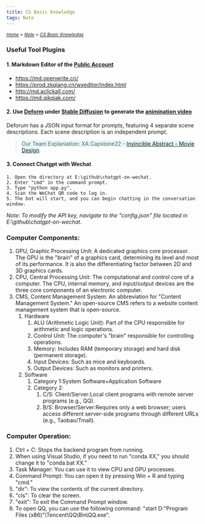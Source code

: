 ```yaml
---
title: CS Basic Knowledge
tags: Note
---
```

*<small>[Home](/Home/index.html) > [Note](/tags/Note/index.html) > [CS Basic Knowledge](/2023/09/11/Note笔记/CS-Basic-Knowledge/index.html)</small>*

### Useful Tool Plugins
#### 1. Markdown Editor of the [Public Account](https://wechatwiki.com/wechat-resources/wechat-official-account-marketing-platform-epic-tutorial-guide/)
- https://md.openwrite.cn/
- https://prod.zkqiang.cn/wxeditor/index.html
- http://md.aclickall.com/
- https://md.qikqiak.com/

#### 2. Use [Deform](https://github.com/deforum-art/deforum-stable-diffusion) under [Stable Diffusion](https://stablediffusionweb.com/) to generate the [animination video](https://zhuanlan.zhihu.com/p/624487125)

Deforum has a JSON input format for prompts, featuring 4 separate scene descriptions. Each scene description is an independent prompt. 

> <span style="background-color:#e3f6f9;"> Our Team Explaniation: XA Capstone22 - [Invincible Abstract - Movie Design](https://u0b0rmsz9b8.feishu.cn/file/T0pYbPPH0opGFxxSDKNcPYTbnxh?from=from_copylink)</span>.


#### 3. Connect Chatgpt with Wechat 
```
1. Open the directory at E:\github\chatgpt-on-wechat.
2. Enter "cmd" in the command prompt.
3. Type "python app.py".
4. Scan the WeChat QR code to log in.
5. The bot will start, and you can begin chatting in the conversation window.
```
*Note: To modify the API key, navigate to the "config.json" file located in E:\github\chatgpt-on-wechat.*

### Computer Components:
1. GPU, Graphic Processing Unit: A dedicated graphics core processor. The GPU is the "brain" of a graphics card, determining its level and most of its performance. It is also the differentiating factor between 2D and 3D graphics cards.
2. CPU, Central Processing Unit: The computational and control core of a computer. The CPU, internal memory, and input/output devices are the three core components of an electronic computer.
3. CMS, Content Management System: An abbreviation for "Content Management System." An open-source CMS refers to a website content management system that is open-source.
   1. Hardware
      1. ALU (Arithmetic Logic Unit): Part of the CPU responsible for arithmetic and logic operations.
      2. Control Unit: The computer's "brain" responsible for controlling operations.
      3. Memory: Includes RAM (temporary storage) and hard disk (permanent storage).
      4. Input Devices: Such as mice and keyboards.
      5. Output Devices: Such as monitors and printers.
   2. Software
      1. Category 1:System Software+Application Software
      2. Category 2:
         1. C/S: Client/Server:Local client programs with remote server programs (e.g., QQ).
         2. B/S: Browser/Server:Requires only a web browser; users access different server-side programs through different URLs (e.g., Taobao/Tmall).

### Computer Operation:
1. Ctrl + C: Stops the backend program from running.
2. When using Visual Studio, if you need to run "conda XX," you should change it to "conda.bat XX."
3. Task Manager: You can use it to view CPU and GPU processes.
4. Command Prompt: You can open it by pressing Win + R and typing "cmd."
5. "dir": To view the contents of the current directory.
6. "cls": To clear the screen.
7. "exit": To exit the Command Prompt window.
8. To open QQ, you can use the following command: "start D:"Program Files (x86)"\Tencent\QQ\Bin\QQ.exe".

